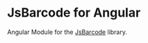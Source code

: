 # JsBarcode for Angular
Angular Module for the [JsBarcode](https://github.com/lindell/JsBarcode) library.
